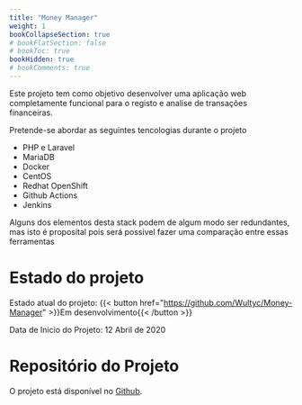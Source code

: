 ```yaml
---
title: "Money Manager"
weight: 1
bookCollapseSection: true
# bookFlatSection: false
# bookToc: true
bookHidden: true
# bookComments: true
---
```

Este projeto tem como objetivo desenvolver uma aplicação web completamente funcional para o registo e analise de transações financeiras.  

Pretende-se abordar as seguintes tencologias durante o projeto
- PHP e Laravel
- MariaDB
- Docker
- CentOS
- Redhat OpenShift
- Github Actions
- Jenkins

Alguns dos elementos desta stack podem de algum modo ser redundantes, mas isto é proposital pois será possivel fazer uma comparação entre essas ferramentas

# Estado do projeto
Estado atual do projeto:  {{< button href="https://github.com/Wultyc/Money-Manager" >}}Em desenvolvimento{{< /button >}}

Data de Inicio do Projeto: 12 Abril de 2020

# Repositório do Projeto
O projeto está disponível no [Github](https://github.com/Wultyc/Money-Manager).
